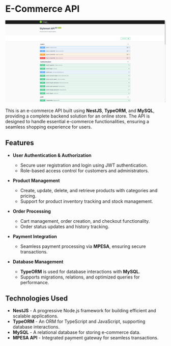 # E-Commerce API

![E-Commerce API](doc.png)

This is an e-commerce API built using **NestJS**, **TypeORM**, and **MySQL**, providing a complete backend solution for an online store. The API is designed to handle essential e-commerce functionalities, ensuring a seamless shopping experience for users.

## Features

- **User Authentication & Authorization**   
  - Secure user registration and login using JWT authentication.  
  - Role-based access control for customers and administrators.  

- **Product Management**   
  - Create, update, delete, and retrieve products with categories and pricing.  
  - Support for product inventory tracking and stock management.  

- **Order Processing**  
  - Cart management, order creation, and checkout functionality.  
  - Order status updates and history tracking.  

- **Payment Integration**  
  - Seamless payment processing via **MPESA**, ensuring secure transactions.  

- **Database Management**  
  - **TypeORM** is used for database interactions with **MySQL**.  
  - Supports migrations, relations, and optimized queries for performance.  

## Technologies Used

- **NestJS** - A progressive Node.js framework for building efficient and scalable applications.  
- **TypeORM** - An ORM for TypeScript and JavaScript, supporting database interactions.  
- **MySQL** - A relational database for storing e-commerce data.  
- **MPESA API** - Integrated payment gateway for seamless transactions.  
